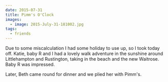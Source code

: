 ```yaml
---
date: 2015-07-31
title: Pimm's O'Clock
images:
  - image: 2015-July-31-181002.jpg
tags:
  - friends
---
```

Due to some miscalculation I had some holiday to use up, so I took today off. Katie, baby R and I had a lovely walk adventure in the sunshine around Littlehampton and Rustington, taking in the beach and the new Waitrose. Baby R was impressed.

Later, Beth came round for dinner and we plied her with Pimm's. 